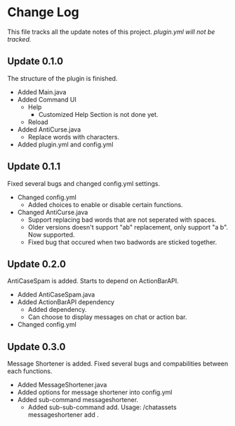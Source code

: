 # Change Log
This file tracks all the update notes of this project.
*plugin.yml will not be tracked.*
## Update 0.1.0
The structure of the plugin is finished.
- Added Main.java
- Added Command UI
  - Help
    - Customized Help Section is not done yet.
  - Reload
- Added AntiCurse.java
  - Replace words with characters.
- Added plugin.yml and config.yml
## Update 0.1.1
Fixed several bugs and changed config.yml settings.
- Changed config.yml
  - Added choices to enable or disable certain functions.
- Changed AntiCurse.java
  - Support replacing bad words that are not seperated with spaces.
  - Older versions doesn't support "a<badword>b" replacement, only support "a <badword> b". Now supported.
  - Fixed bug that occured when two badwords are sticked together.
## Update 0.2.0
AntiCaseSpam is added. Starts to depend on ActionBarAPI.
- Added AntiCaseSpam.java
- Added ActionBarAPI dependency
  - Added dependency.
  - Can choose to display messages on chat or action bar.
- Changed config.yml
## Update 0.3.0
Message Shortener is added. Fixed several bugs and compabilities between each functions.
- Added MessageShortener.java
- Added options for message shortener into config.yml
- Added sub-command messageshortener.
  - Added sub-sub-command add. Usage: /chatassets messageshortener add <key>.

